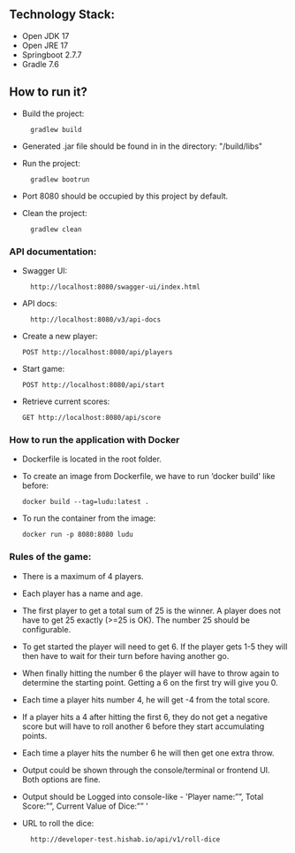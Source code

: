 ## Technology Stack:

* Open JDK 17
* Open JRE 17
* Springboot 2.7.7
* Gradle 7.6

## How to run it?

* Build the project:
        
        gradlew build
* Generated .jar file should be found in in the directory: "/build/libs"
* Run the project:

        gradlew bootrun
* Port 8080 should be occupied by this project by default.
* Clean the project:

        gradlew clean

### API documentation:

* Swagger UI:

        http://localhost:8080/swagger-ui/index.html
* API docs:

        http://localhost:8080/v3/api-docs
* Create a new player:

      POST http://localhost:8080/api/players

* Start game:

      POST http://localhost:8080/api/start

* Retrieve current scores:

      GET http://localhost:8080/api/score


### How to run the application with Docker
* Dockerfile is located in the root folder.
* To create an image from Dockerfile, we have to run ‘docker build' like before:

      docker build --tag=ludu:latest .

* To run the container from the image:

      docker run -p 8080:8080 ludu


### Rules of the game:

* There is a maximum of 4 players.
* Each player has a name and age.
* The first player to get a total sum of 25 is the winner. A player does not have to
get 25 exactly (>=25 is OK). The number 25 should be configurable.
* To get started the player will need to get 6. If the player gets 1-5 they will then
have to wait for their turn before having another go.
* When finally hitting the number 6 the player will have to throw again to determine
the starting point. Getting a 6 on the first try will give you 0.
* Each time a player hits number 4, he will get -4 from the total score.
* If a player hits a 4 after hitting the first 6, they do not get a negative score but will
have to roll another 6 before they start accumulating points.
* Each time a player hits the number 6 he will then get one extra throw.
* Output could be shown through the console/terminal or frontend UI. Both options are fine.
* Output should be Logged into console-like - 'Player name:””, Total
  Score:””, Current Value of Dice:”” '
* URL to roll the dice:

        http://developer-test.hishab.io/api/v1/roll-dice
